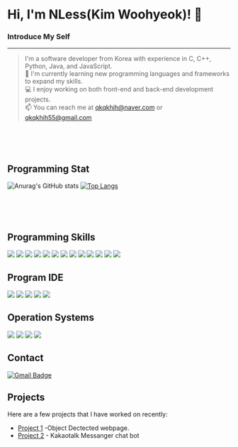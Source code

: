 
# Hi, I'm NLess(Kim Woohyeok)! 👋

### Introduce My Self
---
> I'm a software developer from Korea with experience in 
> C, C++, Python, Java, and JavaScript.
><br>
> 🌱 I'm currently learning new programming languages and frameworks to expand my skills.<br>
> 💻 I enjoy working on both front-end and back-end development projects.<br>
> 📫 You can reach me at qkqkhih@naver.com or qkqkhih55@gmail.com<br>
<br>
<br>
<br>

## Programming Stat
![Anurag's GitHub stats](https://github-readme-stats.vercel.app/api?username=NLessW&show_icons=true&theme=radical)
[![Top Langs](https://github-readme-stats.vercel.app/api/top-langs/?username=NLessW&layout=compact&theme=radical)](https://github.com/anuraghazra/github-readme-stats)

<br>
<br>
<br>

## Programming Skills
<p align='left'>
  <img src="https://img.shields.io/badge/C-A8B9CC?style=flat-square&logo=C&logoColor=white"/>
  <img src="https://img.shields.io/badge/C++-00599C?style=flat-square&logo=C%2B%2B&logoColor=white"/>
  <img src="https://img.shields.io/badge/Android-3DDC84?style=flat-square&logo=Android&logoColor=white"/>
  <img src="https://img.shields.io/badge/Java-007396?style=flat-square&logo=Java&logoColor=white"/>
  <img src="https://img.shields.io/badge/Python-3776AB?style=flat-square&logo=Python&logoColor=white"/>
  <img src="https://img.shields.io/badge/OpenCv-5C3EE8?style=flat-square&logo=OpenCv&logoColor=white"/>
  <img src="https://img.shields.io/badge/Flask-000000?style=flat-square&logo=flask&logoColor=white"/>
  <img src="https://img.shields.io/badge/HTML-E34F26?style=flat-square&logo=HTML5&logoColor=white"/>
  <img src="https://img.shields.io/badge/CSS3-1572B6?style=flat-square&logo=css3&logoColor=white"/>
  <img src="https://img.shields.io/badge/JavaScript-F7DF1E?style=flat-square&logo=JavaScript&logoColor=white"/>
  <img src="https://img.shields.io/badge/Node.js-339933?style=flat-square&logo=Node.js&logoColor=white"/>
  <img src="https://img.shields.io/badge/JSON-000000?style=flat-square&logo=json&logoColor=white"/>
  <img src="https://img.shields.io/badge/Arduino-00979D?style=flat-square&logo=Arduino&logoColor=white"/>
</p>

## Program IDE
<p align='left'>
  <img src="https://img.shields.io/badge/Visual Studio-5C2D91?style=flat-square&logo=Visual Studio&logoColor=white"/>
  <img src="https://img.shields.io/badge/Visual Studio Code-007ACC?style=flat-square&logo=Visual Studio Code&logoColor=white"/>
  <img src="https://img.shields.io/badge/Android Studio-3DDC84?style=flat-square&logo=Android Studio&logoColor=white"/>
  <img src="https://img.shields.io/badge/Spyder IDE-FF0000?style=flat-square&logo=Spyder IDE&logoColor="white">
  <img src="https://img.shields.io/badge/Atom-66595C?style=flat-square&logo=Atom&logoColor="white">
</p>

## Operation Systems
<p align='left'>
  <img src="https://img.shields.io/badge/Windows 11-0078D4?style=flat-square&logo=Windows 11&logoColor="white">
  <img src="https://img.shields.io/badge/Ubuntu-E95420?style=flat-square&logo=Ubuntu&logoColor=white"/>
  <img src="https://img.shields.io/badge/Anaconda-44A833?style=flat-square&logo=Anaconda&logoColor=white"/>
  <img src="https://img.shields.io/badge/Linux-FCC624?style=flat-square&logo=linux&logoColor=white"/>
</p>

## Contact
[![Gmail Badge](https://img.shields.io/badge/-qkqkhih55@gmail.com-c14438?style=flat&logo=Gmail&logoColor=white)](mailto:qkqkhih55@gmail.com "Connect via Email")
## Projects

Here are a few projects that I have worked on recently:

- [Project 1](https://github.com/NLessW/Opencv_Object_detect_platform) -Object Dectected webpage.
- [Project 2](https://github.com/NLessW/KakaoTalkBot) - Kakaotalk Messanger chat bot



